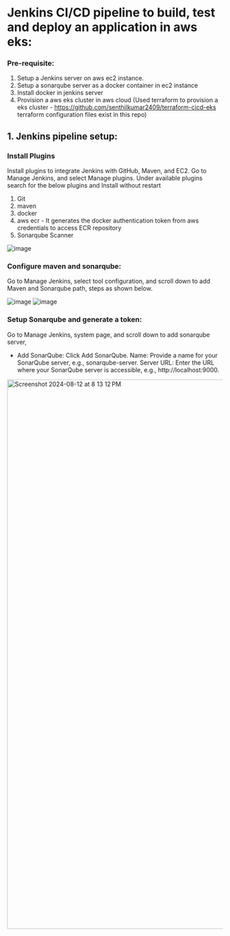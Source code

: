 # Jenkins CI/CD pipeline to build, test and deploy an application in aws eks:

### Pre-requisite:

1. Setup a Jenkins server on aws ec2 instance.
2. Setup a sonarqube server as a docker container in ec2 instance
3. Install docker in jenkins server
4. Provision a aws eks cluster in aws cloud (Used terraform to provision a eks cluster - https://github.com/senthilkumar2409/terraform-cicd-eks terraform configuration files exist in this repo)

## 1. Jenkins pipeline setup:

### Install Plugins
   Install plugins to integrate Jenkins with GitHub, Maven, and EC2. Go to Manage Jenkins, and select Manage plugins. Under available plugins search for the below plugins and Install without restart
   1. Git
   2. maven
   3. docker
   4. aws ecr - It generates the docker authentication token from aws credentials to access ECR repository
   5. Sonarqube Scanner

   ![image](https://github.com/user-attachments/assets/751d7010-cc41-429b-a266-a9f19981077e)

### Configure maven and sonarqube:
   Go to Manage Jenkins, select tool configuration, and scroll down to add Maven and Sonarqube path, steps as shown below.
    
   ![image](https://github.com/user-attachments/assets/c30afc8c-03cc-490a-b5ca-b86c4a3e3e90)
   ![image](https://github.com/user-attachments/assets/079ccfcd-dde6-4834-8461-19ed54451f41)
   
### Setup Sonarqube and generate a token:
   Go to Manage Jenkins, system page, and scroll down to add sonarqube server,
   * Add SonarQube: Click Add SonarQube.
      Name: Provide a name for your SonarQube server, e.g., sonarqube-server.
      Server URL: Enter the URL where your SonarQube server is accessible, e.g., http://localhost:9000.
   
   <img width="1280" alt="Screenshot 2024-08-12 at 8 13 12 PM" src="https://github.com/user-attachments/assets/e5e4d250-e0cd-46f0-8861-dd3c0fc50c03">





